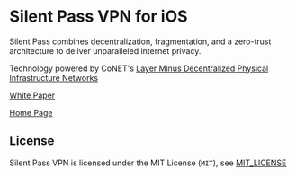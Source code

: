 # Silent Pass VPN for iOS

Silent Pass combines decentralization, fragmentation, and a zero-trust architecture to deliver unparalleled internet privacy.

Technology powered by CoNET's [Layer Minus Decentralized Physical Infrastructure Networks](https://conet.network)

[White Paper](https://docs.silentpass.io/)

[Home Page](https://silentpass.io/)

## License

Silent Pass VPN is licensed under the MIT License (`MIT`), see [MIT_LICENSE](./MIT_LICENSE)